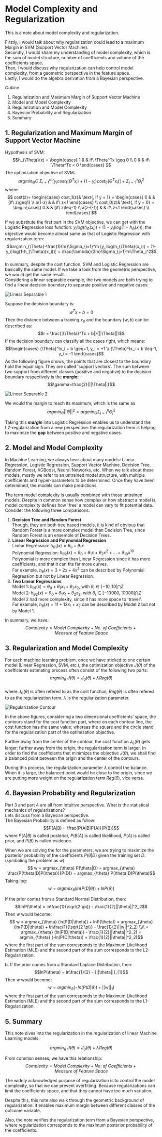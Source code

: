 
# Model Complexity and Regularization

This is a note about model complexity and regularization.   

Firstly, I would talk about why regularization could lead to a maximum Margin in SVM (Support Vector Machine).    
Secondly, I would share my understanding of model complexity, which is the sum of model structure, number of coefficients and volume of the coefficients space.     
Then, I would discuss why regularization can help control model complexity, from a geometric perspective in the feature space.     
Lastly, I would do the algebra derivation from a Bayesian perspective.     

*Outline*  
1. Regularization and Maximum Margin of Support Vector Machine
2. Model and Model Complexity
3. Regularization and Model Complexity
4. Bayesian Probability and Regularization   
5. Summary


## 1. Regularization and Maximum Margin of Support Vector Machine

Hypothesis of SVM:
$$h_{\Theta}(x) =
\begin{cases}
1 & & if\ \Theta^Tx \geq 0 \\
0 & & if\ \Theta^Tx < 0
\end{cases}
$$
The optimization objective of SVM:    
$$argmin_{\Theta} C\ \Sigma_{i=1}^m[y_icost_1(\Theta^Tx_i) + (1-y_i)cost_0(\Theta^Tx_i)] + \Sigma_{j=1}^n\Theta_j^2$$
where:   
$$
cost(z)=
\begin{cases}
cost_1(z)& \text{, if y = 1} =
  \begin{cases}
  0 & & {if\ z\geq1} \\
  a(1-z) & & if\ z<1
  \end{cases}
  \\
cost_0(z)& \text{, if y = 0} =
  \begin{cases}
  0 & & {if\ z\leq-1} \\
  a(z-(-1)) & & if\ z<1
  \end{cases}
  \\
\end{cases}
$$

If we substitute the first part in the SVM objective, we can get with the Logistic Regression loss function: $y_ilog(h_{\Theta}(x_i)) + (1-y_i)log(1-h_{\Theta}(x_i))$, the objective would become almost same as that of Logistic Regression with regularization term:
$$argmin_{\Theta}-\frac{1}{m}\Sigma_{i=1}^m [y_ilog(h_{\Theta}(x_i)) + (1-y_i)log(1-h_{\Theta}(x_i))] + \frac{\lambda}{2m}\Sigma_{j=1}^n\Theta_j^2$$    
In summary, despite the cost function, SVM and Logistic Regression are basically the same model. If we take a look from the geometric perspective, we would get the same result.   
Considering a linear separable example, the two models are both trying to find a linear decision boundary to separate positive and negative cases:    

![Linear Separable 1](https://github.com/ZhengAndyTan/MachineLearner/raw/master/WechatIMG85.jpeg)

Suppose the decision boundary is:
$$w^Tx + b = 0$$
Then the distance between a training $x_0$ and the boundary $(w, b)$ can be described as:
$$r = \frac{|{\Theta}^Tx + b|}{||\Theta||}$$
If the decision boundary can classify all the cases right, which means:
$$\begin{cases}
{\Theta}^tx_i + b \geq+1, y_i = +1 \\
{\Theta}^tx_i + b \leq-1, y_i = -1
\end{cases}$$
As the following figure shows, the points that are closest to the boundary hold the equal sign. They are called 'support vectors'. The sum between two support from different classes (positive and negative) to the decision boundary respectively is the ***margin***:
$$\gamma=\frac{2}{||\Theta||}$$

![Linear Separable 2](https://github.com/ZhengAndyTan/MachineLearner/raw/master/WechatIMG85.jpeg)

We would the margin to reach its maximum, which is the same as
$$argmin_{\Theta}||\Theta||^2 = argmin_{\Theta}\Sigma_{j=1}^n\Theta_j^2$$

Taking this ***margin*** into Logistic Regression enables us to understand the L2-regularization from a new perspective: the regularization term is helping to maximize the **gap** between positive and negative cases.


## 2. Model and Model Complexity

In Machine Learning, we always hear about many models: Linear Regression, Logistic Regression, Support Vector Machine, Decision Tree, Random Forest, XGBoost, Neural Networks, etc. When we talk about these models, mostly we refer to an untrained model structure, with multiple coefficients and hyper-parameters to be determined. Once they have been determined, the models can make predictions.    

The term model complexity is usually combined with those untrained models. Despite in common sense how complex or how abstract a model is, model complexity defines how 'free' a model can vary to fit potential data. Consider the following three comparisons:    
1. **Decision Tree and Random Forest**    
Though, they are both tree based models, it is kind of obvious that Random Forest is a more complex model than Decision Tree, since Random Forest is an ensemble of Decision Trees.
2. **Linear Regression and Polynomial Regression**   
Linear Regression: $h_{\theta 1}(x) = \theta_0 + \theta_1x$   
Polynomial Regression: $h_{\theta 2}(x) = \theta_0 + \theta_1x + \theta_2x^2 + ... + \theta_{10}x^{10}$   
Polynomial is more complex than Linear Regression since it has more coefficients, and that it can fits far more curves.    
For example, $h_{\theta}(x) = 3 + 2x + 4x^2$ can be described by Polynomial Regression but not by Linear Regression.
3. **Two Linear Regressions**   
Model 1: $h_{\theta 1}(x) = \theta_0 + \theta_1x_1 + \theta_2x_2$, with $\theta_i \in [-10, 10] \bigcap Z$   
Model 2: $h_{\theta 2}(x) = \theta_0 + \theta_1x_1 + \theta_2x_2$, with $\theta_i \in [-10000, 10000] \bigcap Z$   
Model 2 had more complexity, since it has more space to 'travel'.   
For example, $h_{\theta}(x) = 11 + 12x_1 + x_2$ can be described by Model 2 but not by Model 1.   

In summary, we have:
$$Complexity = Model\ Complexity + No.\ of\ Coefficients + Measure\ of\ Feature\ Space$$


## 3. Regularization and Model Complexity

For each machine learning problem, once we have sticked to one certain model (Linear Regression, SVM, etc.), the optimization objective $J(\theta)$ of the coefficients estimating process often consist of the following two parts:
$$argmin_{\theta}\ J(\theta) = J_0(\theta) + \lambda Reg(\theta)$$    
where $J_0(\theta)$ is often refered to as the cost function, $Reg(\theta)$ is often refered to as the regularization term. $\lambda$ is the regularization parameter.     

![Regularization Contour](https://github.com/ZhengAndyTan/MachineLearner/raw/master/v2-57946b7664029047b83d1c60ab8b05f8_r.jpg)

In the above figures, considering a two dimensional coefficients' space, the contours stand for the cost function part, where on each contour line, the cost function has the same value; whereas the square and the circle stand for the regularization part of the optimization objective.    

Further away from the center of the contour, the cost function $J_0(\theta)$ gets larger; further away from the origin, the regularization term is larger. In order to find the coefficients that minimizes the objective $J(\theta)$, we shall find a balanced point between the origin and the center of the contours.   

During this process, the regularization parameter $\lambda$ control the balance. When it is large, the balanced point would be close to the origin, since we are putting more weight on the regularization term $Reg(\theta)$, vice versa.   


## 4. Bayesian Probability and Regularization  

Part 3 and part 4 are all from intuitive perspective. What is the statistical mechanics of regularizations?   
Lets discuss from a Bayesian perspective.    
The Bayesian Probability is defined as follow:
$$P(A|B) = \frac{P(A|B)P(A)}{P(B)}$$
where $P(A|B)$ is called posterior, $P(B|A)$ is called likelihood, $P(A)$ is called prior, and $P(B)$ is called evidence.    

When we are solving the for the parameters, we are trying to maximize the posterior probability of the coefficients $P(\theta|D)$ given the training set $D$: (symboling the problem as $w$)   
$$ w = argmax_{\theta} P(\theta|D) = argmax_{\theta} \frac{P(\theta|D)P(\theta)}{P(D)} = argmax_{\theta} P(\theta|D)P(\theta)$$
Taking log:
$$ w = argmax_{\theta} (ln(P(D|\theta)) + lnP(\theta))$$    

If the prior comes from a Standard Normal Distribution, then:
$$lnP(\theta) = ln\frac{1}{\sqrt{2 \pi}} - \frac{1}{2}||\theta||^2_2$$
Then $w$ would become:
$$ w = argmax_{\theta} (ln(P(D|\theta)) + lnP(\theta)) = argmax_{\theta} (ln(P(D|\theta)) + ln\frac{1}{\sqrt{2 \pi}} - \frac{1}{2}||w||^2_2) \\\\ = argmax_{\theta} (ln(P(D|\theta)) - \frac{1}{2}||\theta||^2_2) = argmin_{\theta} (-ln(P(D|\theta)) + \frac{1}{2}||\theta||^2_2)$$
where the first part of the sum corresponds to the Maximum Likelihood Estimation (MLE) and the second part of the sum corresponds to the L2-Regularization.    

b. If the prior comes from a Standard Laplace Distribution, then:     
$$lnP(\theta) = ln\frac{1}{2} - {||\theta||}_{1}$$
Then $w$ would become:      
$$ w = argmin_{\theta} (-ln(P(D|\theta)) + {||w||}_{1})$$
where the first part of the sum corresponds to the Maximum Likelihood Estimation (MLE) and the second part of the sum corresponds to the L1-Regularization.  


## 5. Summary

This note dives into the regularization in the regularization of linear Machine Learning models:      

$$argmin_{\theta}\ J(\theta) = J_0(\theta) + \lambda Reg(\theta)$$     

From common senses, we have this relationship:   
$$Complexity = Model\ Complexity + No.\ of\ Coefficients + Measure\ of\ Feature\ Space$$

The widely acknowledged purpose of regularization is to control the model complexity, so that we can prevent overfitting. Because regularizations can limit the coefficients space, and that they cannot have too much variation.     

Despite this, this note also walk through the geometric background of regularization: it enables maximum margin between different classes of the outcome variable.     

Also, the note verifies the regularization term from a Bayesian perspective, where regularization corresponds to the maximum posterior probability of the coefficients.
